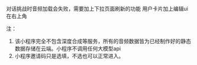 对话挑战时音频加载会失败，需要加上下拉页面刷新的功能
用户卡片加上编辑ui在右上角

注：
1. 该小程序完全不包含深度合成等服务，所有的音频数据皆为已经制作好的静态数据存储在云端。小程序不调用任何大模型api
2. 小程序邀请码只是选填，不选也可以正常进入。